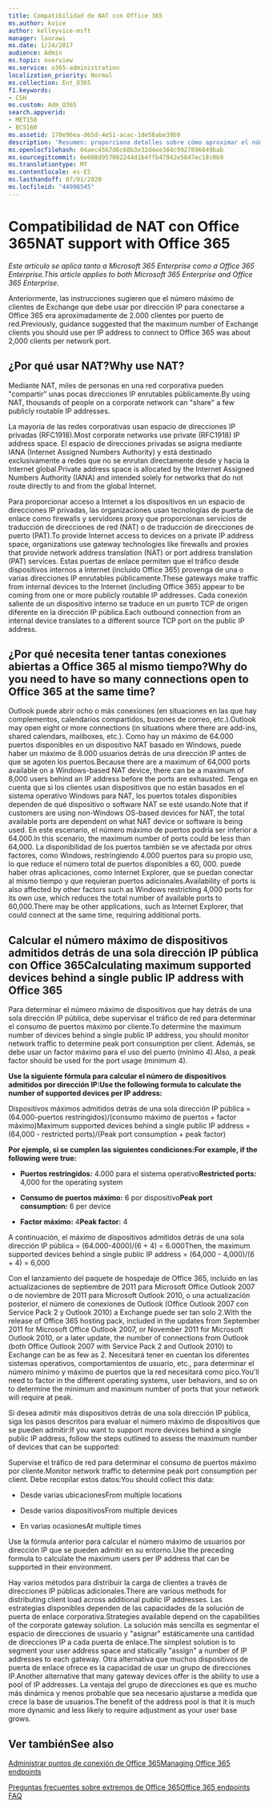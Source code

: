 ```yaml
---
title: Compatibilidad de NAT con Office 365
ms.author: kvice
author: kelleyvice-msft
manager: laurawi
ms.date: 1/24/2017
audience: Admin
ms.topic: overview
ms.service: o365-administration
localization_priority: Normal
ms.collection: Ent_O365
f1.keywords:
- CSH
ms.custom: Adm_O365
search.appverid:
- MET150
- BCS160
ms.assetid: 170e96ea-d65d-4e51-acac-1de56abe39b9
description: 'Resumen: proporciona detalles sobre cómo aproximar el número correcto de clientes que se pueden usar por dirección IP dentro de la organización mediante la traducción de direcciones de red (NAT).'
ms.openlocfilehash: 04aec45b7d6c68b3e32d4ee384c9927896849bab
ms.sourcegitcommit: 6e608d957082244d1b4ffb47942e5847ec18c0b9
ms.translationtype: MT
ms.contentlocale: es-ES
ms.lasthandoff: 07/01/2020
ms.locfileid: "44998545"
---
```

# <a name="nat-support-with-office-365"></a><span data-ttu-id="cdf8d-103">Compatibilidad de NAT con Office 365</span><span class="sxs-lookup"><span data-stu-id="cdf8d-103">NAT support with Office 365</span></span>

<span data-ttu-id="cdf8d-104">*Este artículo se aplica tanto a Microsoft 365 Enterprise como a Office 365 Enterprise.*</span><span class="sxs-lookup"><span data-stu-id="cdf8d-104">*This article applies to both Microsoft 365 Enterprise and Office 365 Enterprise.*</span></span>

<span data-ttu-id="cdf8d-105">Anteriormente, las instrucciones sugieren que el número máximo de clientes de Exchange que debe usar por dirección IP para conectarse a Office 365 era aproximadamente de 2.000 clientes por puerto de red.</span><span class="sxs-lookup"><span data-stu-id="cdf8d-105">Previously, guidance suggested that the maximum number of Exchange clients you should use per IP address to connect to Office 365 was about 2,000 clients per network port.</span></span>
  
## <a name="why-use-nat"></a><span data-ttu-id="cdf8d-106">¿Por qué usar NAT?</span><span class="sxs-lookup"><span data-stu-id="cdf8d-106">Why use NAT?</span></span>

<span data-ttu-id="cdf8d-107">Mediante NAT, miles de personas en una red corporativa pueden "compartir" unas pocas direcciones IP enrutables públicamente.</span><span class="sxs-lookup"><span data-stu-id="cdf8d-107">By using NAT, thousands of people on a corporate network can "share" a few publicly routable IP addresses.</span></span>
  
<span data-ttu-id="cdf8d-108">La mayoría de las redes corporativas usan espacio de direcciones IP privadas (RFC1918).</span><span class="sxs-lookup"><span data-stu-id="cdf8d-108">Most corporate networks use private (RFC1918) IP address space.</span></span> <span data-ttu-id="cdf8d-109">El espacio de direcciones privadas se asigna mediante IANA (Internet Assigned Numbers Authority) y está destinado exclusivamente a redes que no se enrutan directamente desde y hacia la Internet global.</span><span class="sxs-lookup"><span data-stu-id="cdf8d-109">Private address space is allocated by the Internet Assigned Numbers Authority (IANA) and intended solely for networks that do not route directly to and from the global Internet.</span></span>
  
<span data-ttu-id="cdf8d-110">Para proporcionar acceso a Internet a los dispositivos en un espacio de direcciones IP privadas, las organizaciones usan tecnologías de puerta de enlace como firewalls y servidores proxy que proporcionan servicios de traducción de direcciones de red (NAT) o de traducción de direcciones de puerto (PAT).</span><span class="sxs-lookup"><span data-stu-id="cdf8d-110">To provide Internet access to devices on a private IP address space, organizations use gateway technologies like firewalls and proxies that provide network address translation (NAT) or port address translation (PAT) services.</span></span> <span data-ttu-id="cdf8d-111">Estas puertas de enlace permiten que el tráfico desde dispositivos internos a Internet (incluido Office 365) provenga de una o varias direcciones IP enrutables públicamente.</span><span class="sxs-lookup"><span data-stu-id="cdf8d-111">These gateways make traffic from internal devices to the Internet (including Office 365) appear to be coming from one or more publicly routable IP addresses.</span></span> <span data-ttu-id="cdf8d-112">Cada conexión saliente de un dispositivo interno se traduce en un puerto TCP de origen diferente en la dirección IP pública.</span><span class="sxs-lookup"><span data-stu-id="cdf8d-112">Each outbound connection from an internal device translates to a different source TCP port on the public IP address.</span></span> 
  
## <a name="why-do-you-need-to-have-so-many-connections-open-to-office-365-at-the-same-time"></a><span data-ttu-id="cdf8d-113">¿Por qué necesita tener tantas conexiones abiertas a Office 365 al mismo tiempo?</span><span class="sxs-lookup"><span data-stu-id="cdf8d-113">Why do you need to have so many connections open to Office 365 at the same time?</span></span>

<span data-ttu-id="cdf8d-114">Outlook puede abrir ocho o más conexiones (en situaciones en las que hay complementos, calendarios compartidos, buzones de correo, etc.).</span><span class="sxs-lookup"><span data-stu-id="cdf8d-114">Outlook may open eight or more connections (in situations where there are add-ins, shared calendars, mailboxes, etc.).</span></span> <span data-ttu-id="cdf8d-115">Como hay un máximo de 64.000 puertos disponibles en un dispositivo NAT basado en Windows, puede haber un máximo de 8.000 usuarios detrás de una dirección IP antes de que se agoten los puertos.</span><span class="sxs-lookup"><span data-stu-id="cdf8d-115">Because there are a maximum of 64,000 ports available on a Windows-based NAT device, there can be a maximum of 8,000 users behind an IP address before the ports are exhausted.</span></span> <span data-ttu-id="cdf8d-116">Tenga en cuenta que si los clientes usan dispositivos que no están basados en el sistema operativo Windows para NAT, los puertos totales disponibles dependen de qué dispositivo o software NAT se esté usando.</span><span class="sxs-lookup"><span data-stu-id="cdf8d-116">Note that if customers are using non-Windows OS-based devices for NAT, the total available ports are dependent on what NAT device or software is being used.</span></span> <span data-ttu-id="cdf8d-117">En este escenario, el número máximo de puertos podría ser inferior a 64.000.</span><span class="sxs-lookup"><span data-stu-id="cdf8d-117">In this scenario, the maximum number of ports could be less than 64,000.</span></span> <span data-ttu-id="cdf8d-118">La disponibilidad de los puertos también se ve afectada por otros factores, como Windows, restringiendo 4.000 puertos para su propio uso, lo que reduce el número total de puertos disponibles a 60, 000. puede haber otras aplicaciones, como Internet Explorer, que se puedan conectar al mismo tiempo y que requieran puertos adicionales.</span><span class="sxs-lookup"><span data-stu-id="cdf8d-118">Availability of ports is also affected by other factors such as Windows restricting 4,000 ports for its own use, which reduces the total number of available ports to 60,000.There may be other applications, such as Internet Explorer, that could connect at the same time, requiring additional ports.</span></span>
  
## <a name="calculating-maximum-supported-devices-behind-a-single-public-ip-address-with-office-365"></a><span data-ttu-id="cdf8d-119">Calcular el número máximo de dispositivos admitidos detrás de una sola dirección IP pública con Office 365</span><span class="sxs-lookup"><span data-stu-id="cdf8d-119">Calculating maximum supported devices behind a single public IP address with Office 365</span></span>

<span data-ttu-id="cdf8d-120">Para determinar el número máximo de dispositivos que hay detrás de una sola dirección IP pública, debe supervisar el tráfico de red para determinar el consumo de puertos máximo por cliente.</span><span class="sxs-lookup"><span data-stu-id="cdf8d-120">To determine the maximum number of devices behind a single public IP address, you should monitor network traffic to determine peak port consumption per client.</span></span> <span data-ttu-id="cdf8d-121">Además, se debe usar un factor máximo para el uso del puerto (mínimo 4).</span><span class="sxs-lookup"><span data-stu-id="cdf8d-121">Also, a peak factor should be used for the port usage (minimum 4).</span></span> 
  
 <span data-ttu-id="cdf8d-122">**Use la siguiente fórmula para calcular el número de dispositivos admitidos por dirección IP:**</span><span class="sxs-lookup"><span data-stu-id="cdf8d-122">**Use the following formula to calculate the number of supported devices per IP address:**</span></span>
  
<span data-ttu-id="cdf8d-123">Dispositivos máximos admitidos detrás de una sola dirección IP pública = (64.000-puertos restringidos)/(consumo máximo de puertos + factor máximo)</span><span class="sxs-lookup"><span data-stu-id="cdf8d-123">Maximum supported devices behind a single public IP address = (64,000 - restricted ports)/(Peak port consumption + peak factor)</span></span>
  
 <span data-ttu-id="cdf8d-124">**Por ejemplo, si se cumplen las siguientes condiciones:**</span><span class="sxs-lookup"><span data-stu-id="cdf8d-124">**For example, if the following were true:**</span></span>
  
- <span data-ttu-id="cdf8d-125">**Puertos restringidos:** 4.000 para el sistema operativo</span><span class="sxs-lookup"><span data-stu-id="cdf8d-125">**Restricted ports:** 4,000 for the operating system</span></span>

- <span data-ttu-id="cdf8d-126">**Consumo de puertos máximo:** 6 por dispositivo</span><span class="sxs-lookup"><span data-stu-id="cdf8d-126">**Peak port consumption:** 6 per device</span></span>

- <span data-ttu-id="cdf8d-127">**Factor máximo:** 4</span><span class="sxs-lookup"><span data-stu-id="cdf8d-127">**Peak factor:** 4</span></span>

<span data-ttu-id="cdf8d-128">A continuación, el máximo de dispositivos admitidos detrás de una sola dirección IP pública = (64.000-4000)/(6 + 4) = 6.000</span><span class="sxs-lookup"><span data-stu-id="cdf8d-128">Then, the maximum supported devices behind a single public IP address = (64,000 - 4,000)/(6 + 4) = 6,000</span></span>
  
<span data-ttu-id="cdf8d-129">Con el lanzamiento del paquete de hospedaje de Office 365, incluido en las actualizaciones de septiembre de 2011 para Microsoft Office Outlook 2007 o de noviembre de 2011 para Microsoft Outlook 2010, o una actualización posterior, el número de conexiones de Outlook (Office Outlook 2007 con Service Pack 2 y Outlook 2010) a Exchange puede ser tan solo 2.</span><span class="sxs-lookup"><span data-stu-id="cdf8d-129">With the release of Office 365 hosting pack, included in the updates from September 2011 for Microsoft Office Outlook 2007, or November 2011 for Microsoft Outlook 2010, or a later update, the number of connections from Outlook (both Office Outlook 2007 with Service Pack 2 and Outlook 2010) to Exchange can be as few as 2.</span></span> <span data-ttu-id="cdf8d-130">Necesitará tener en cuentan los diferentes sistemas operativos, comportamientos de usuario, etc., para determinar el número mínimo y máximo de puertos que la red necesitará como pico.</span><span class="sxs-lookup"><span data-stu-id="cdf8d-130">You'll need to factor in the different operating systems, user behaviors, and so on to determine the minimum and maximum number of ports that your network will require at peak.</span></span>
  
<span data-ttu-id="cdf8d-131">Si desea admitir más dispositivos detrás de una sola dirección IP pública, siga los pasos descritos para evaluar el número máximo de dispositivos que se pueden admitir:</span><span class="sxs-lookup"><span data-stu-id="cdf8d-131">If you want to support more devices behind a single public IP address, follow the steps outlined to assess the maximum number of devices that can be supported:</span></span>
  
<span data-ttu-id="cdf8d-132">Supervise el tráfico de red para determinar el consumo de puertos máximo por cliente.</span><span class="sxs-lookup"><span data-stu-id="cdf8d-132">Monitor network traffic to determine peak port consumption per client.</span></span> <span data-ttu-id="cdf8d-133">Debe recopilar estos datos:</span><span class="sxs-lookup"><span data-stu-id="cdf8d-133">You should collect this data:</span></span>
  
- <span data-ttu-id="cdf8d-134">Desde varias ubicaciones</span><span class="sxs-lookup"><span data-stu-id="cdf8d-134">From multiple locations</span></span>
    
- <span data-ttu-id="cdf8d-135">Desde varios dispositivos</span><span class="sxs-lookup"><span data-stu-id="cdf8d-135">From multiple devices</span></span>
    
- <span data-ttu-id="cdf8d-136">En varias ocasiones</span><span class="sxs-lookup"><span data-stu-id="cdf8d-136">At multiple times</span></span>
    
<span data-ttu-id="cdf8d-137">Use la fórmula anterior para calcular el número máximo de usuarios por dirección IP que se pueden admitir en su entorno.</span><span class="sxs-lookup"><span data-stu-id="cdf8d-137">Use the preceding formula to calculate the maximum users per IP address that can be supported in their environment.</span></span>
  
<span data-ttu-id="cdf8d-138">Hay varios métodos para distribuir la carga de clientes a través de direcciones IP públicas adicionales.</span><span class="sxs-lookup"><span data-stu-id="cdf8d-138">There are various methods for distributing client load across additional public IP addresses.</span></span> <span data-ttu-id="cdf8d-139">Las estrategias disponibles dependen de las capacidades de la solución de puerta de enlace corporativa.</span><span class="sxs-lookup"><span data-stu-id="cdf8d-139">Strategies available depend on the capabilities of the corporate gateway solution.</span></span> <span data-ttu-id="cdf8d-140">La solución más sencilla es segmentar el espacio de direcciones de usuario y "asignar" estáticamente una cantidad de direcciones IP a cada puerta de enlace.</span><span class="sxs-lookup"><span data-stu-id="cdf8d-140">The simplest solution is to segment your user address space and statically "assign" a number of IP addresses to each gateway.</span></span> <span data-ttu-id="cdf8d-141">Otra alternativa que muchos dispositivos de puerta de enlace ofrece es la capacidad de usar un grupo de direcciones IP.</span><span class="sxs-lookup"><span data-stu-id="cdf8d-141">Another alternative that many gateway devices offer is the ability to use a pool of IP addresses.</span></span> <span data-ttu-id="cdf8d-142">La ventaja del grupo de direcciones es que es mucho más dinámica y menos probable que sea necesario ajustarse a medida que crece la base de usuarios.</span><span class="sxs-lookup"><span data-stu-id="cdf8d-142">The benefit of the address pool is that it is much more dynamic and less likely to require adjustment as your user base grows.</span></span>
  
## <a name="see-also"></a><span data-ttu-id="cdf8d-143">Ver también</span><span class="sxs-lookup"><span data-stu-id="cdf8d-143">See also</span></span>

[<span data-ttu-id="cdf8d-144">Administrar puntos de conexión de Office 365</span><span class="sxs-lookup"><span data-stu-id="cdf8d-144">Managing Office 365 endpoints</span></span>](https://support.office.com/article/99cab9d4-ef59-4207-9f2b-3728eb46bf9a)
  
[<span data-ttu-id="cdf8d-145">Preguntas frecuentes sobre extremos de Office 365</span><span class="sxs-lookup"><span data-stu-id="cdf8d-145">Office 365 endpoints FAQ</span></span>](https://support.office.com/article/d4088321-1c89-4b96-9c99-54c75cae2e6d)
